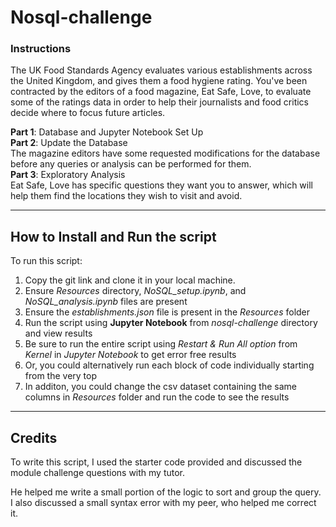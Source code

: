 # Nosql-challenge

### Instructions
The UK Food Standards Agency evaluates various establishments across the United Kingdom, and gives them a food hygiene rating. You've been contracted by the editors of a food magazine, Eat Safe, Love, to evaluate some of the ratings data in order to help their journalists and food critics decide where to focus future articles.

**Part 1**: Database and Jupyter Notebook Set Up <br>
**Part 2**: Update the Database <br>
The magazine editors have some requested modifications for the database before any queries or analysis can be performed for them.<br>
**Part 3**: Exploratory Analysis <br>
Eat Safe, Love has specific questions they want you to answer, which will help them find the locations they wish to visit and avoid. <br>

---

## How to Install and Run the script

To run this script:
1. Copy the git link and clone it in your local machine.
2. Ensure *Resources* directory, *NoSQL_setup.ipynb*, and *NoSQL_analysis.ipynb* files are present
3. Ensure the *establishments.json* file is present in the *Resources* folder
4. Run the script using **Jupyter Notebook** from *nosql-challenge* directory and view results
5. Be sure to run the entire script using *Restart & Run All option* from *Kernel* in *Jupyter Notebook* to get error free results
6. Or, you could alternatively run each block of code individually starting from the very top 
7. In additon, you could change the csv dataset containing the same columns in *Resources* folder and run the code to see the results

---
## Credits

To write this script, I used the starter code provided and discussed the module challenge questions with my tutor. <br> 

He helped me write a small portion of the logic to sort and group the query. I also discussed a small syntax error with my peer, who helped me correct it. <br>